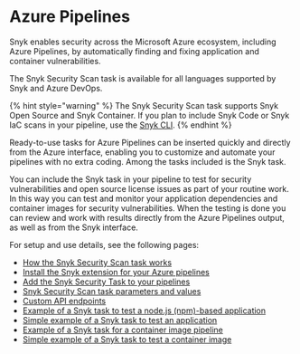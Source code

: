 # Azure Pipelines

Snyk enables security across the Microsoft Azure ecosystem, including Azure Pipelines, by automatically finding and fixing application and container vulnerabilities.

The Snyk Security Scan task is available for all languages supported by Snyk and Azure DevOps.

{% hint style="warning" %}
The Snyk Security Scan task supports Snyk Open Source and Snyk Container. If you plan to include Snyk Code or Snyk IaC scans in your pipeline, use the [Snyk CLI](../../../snyk-cli/).
{% endhint %}

Ready-to-use tasks for Azure Pipelines can be inserted quickly and directly from the Azure interface, enabling you to customize and automate your pipelines with no extra coding. Among the tasks included is the Snyk task.

You can include the Snyk task in your pipeline to test for security vulnerabilities and open source license issues as part of your routine work. In this way you can test and monitor your application dependencies and container images for security vulnerabilities. When the testing is done you can review and work with results directly from the Azure Pipelines output, as well as from the Snyk interface.

For setup and use details, see the following pages:

* [How the Snyk Security Scan task works](how-the-snyk-security-scan-task-works.md)
* [Install the Snyk extension for your Azure pipelines](install-the-snyk-extension-for-your-azure-pipelines.md)
* [Add the Snyk Security Task to your pipelines](add-the-snyk-security-task-to-your-pipelines.md)
* [Snyk Security Scan task parameters and values](snyk-security-scan-task-parameters-and-values.md)
* [Custom API endpoints](custom-api-endpoints.md)
* [Example of a Snyk task to test a node.js (npm)-based application](example-of-a-snyk-task-to-test-a-node.js-npm-based-application.md)
* [Simple example of a Snyk task to test an application](simple-example-of-a-snyk-task-to-test-an-application.md)
* [Example of a Snyk task for a container image pipeline](example-of-a-snyk-task-for-a-container-image-pipeline.md)
* [Simple example of a Snyk task to test a container image](simple-example-of-a-snyk-task-to-test-a-container-image.md)

